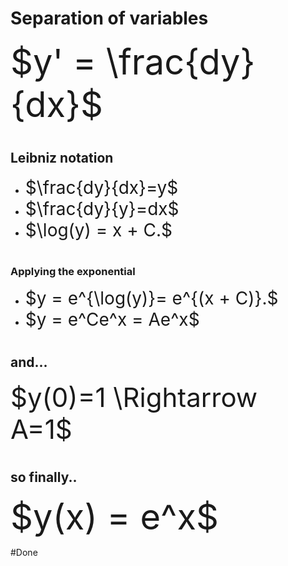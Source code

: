 

# Separation of variables

<audio  data-autoplay ><source src="lets_move_on.mp3" ></audio>

<div style="font-size: 400%">$y' = \frac{dy}{dx}$</div>

#
## Leibniz notation

- <div style="font-size: 200%">$\frac{dy}{dx}=y$</div> <audio  data-autoplay ><source src="we_are_going.mp3" ></audio>
- <div style="font-size: 200%">$\frac{dy}{y}=dx$</div> <audio  data-autoplay ><source src="this_tells_us.mp3" ></audio>
- <div style="font-size: 200%">$\log(y) = x + C.$</div> 



#
### Applying the exponential

- <div style="font-size: 200%">$y = e^{\log(y)}= e^{(x + C)}.$</div> <audio  data-autoplay ><source src="now_we_can.mp3" ></audio> 

- <div style="font-size: 200%">$y = e^Ce^x = Ae^x$</div> <audio  data-autoplay ><source src="and_from_the.mp3" ></audio>

#
## and...

<div style="font-size: 300%">$y(0)=1 \Rightarrow  A=1$</div>
<audio  data-autoplay ><source src="again_the_value.mp3" ></audio>

#
## so finally..
<div style="font-size: 400%">$y(x) = e^x$</div>
<audio  data-autoplay ><source src="finally_we_get.mp3" ></audio>

#Done 
<audio  data-autoplay ><source src="so_now_weve.mp3" ></audio>
